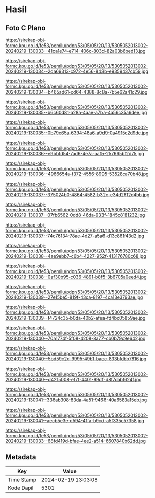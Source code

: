 # Hasil

## Foto C Plano

https://sirekap-obj-formc.kpu.go.id/fe53/pemilu/pdpr/53/05/05/20/13/5305052013002-20240219-130033--41ca1e74-e714-406c-803d-82a03b6bed13.jpg

https://sirekap-obj-formc.kpu.go.id/fe53/pemilu/pdpr/53/05/05/20/13/5305052013002-20240219-130034--2da69313-c972-4e56-843b-e9359437cb59.jpg

https://sirekap-obj-formc.kpu.go.id/fe53/pemilu/pdpr/53/05/05/20/13/5305052013002-20240219-130034--b465ad61-cd64-4388-8c8a-7b5e62a41c29.jpg

https://sirekap-obj-formc.kpu.go.id/fe53/pemilu/pdpr/53/05/05/20/13/5305052013002-20240219-130035--b6c60d81-a28a-4aae-a7ba-4a56c35a6dee.jpg

https://sirekap-obj-formc.kpu.go.id/fe53/pemilu/pdpr/53/05/05/20/13/5305052013002-20240219-130035--0b79e65a-6394-48a6-a9d9-0a4915c2d9de.jpg

https://sirekap-obj-formc.kpu.go.id/fe53/pemilu/pdpr/53/05/05/20/13/5305052013002-20240219-130036--e9bbfd54-7ad6-4e7a-aaf5-257665bf2d75.jpg

https://sirekap-obj-formc.kpu.go.id/fe53/pemilu/pdpr/53/05/05/20/13/5305052013002-20240219-130036--4966654a-f372-4556-8995-53528ca70b48.jpg

https://sirekap-obj-formc.kpu.go.id/fe53/pemilu/pdpr/53/05/05/20/13/5305052013002-20240219-130037--375024b0-4864-4582-b32c-e34d2612d4bb.jpg

https://sirekap-obj-formc.kpu.go.id/fe53/pemilu/pdpr/53/05/05/20/13/5305052013002-20240219-130037--07fb6562-0dd8-46da-933f-1845c8181232.jpg

https://sirekap-obj-formc.kpu.go.id/fe53/pemilu/pdpr/53/05/05/20/13/5305052013002-20240219-130037--74c76134-78ae-4d27-a5a6-d13c861f43d2.jpg

https://sirekap-obj-formc.kpu.go.id/fe53/pemilu/pdpr/53/05/05/20/13/5305052013002-20240219-130038--4ae9ebb7-c6b4-4227-952f-413176780c68.jpg

https://sirekap-obj-formc.kpu.go.id/fe53/pemilu/pdpr/53/05/05/20/13/5305052013002-20240219-130038--0af30b95-c036-4891-b8f5-3b6705a0eed4.jpg

https://sirekap-obj-formc.kpu.go.id/fe53/pemilu/pdpr/53/05/05/20/13/5305052013002-20240219-130039--27e15be5-819f-43ca-8197-4ca13e3793ae.jpg

https://sirekap-obj-formc.kpu.go.id/fe53/pemilu/pdpr/53/05/05/20/13/5305052013002-20240219-130039--f4724c35-b0da-40b2-afea-fd4bc05859ae.jpg

https://sirekap-obj-formc.kpu.go.id/fe53/pemilu/pdpr/53/05/05/20/13/5305052013002-20240219-130040--70a1774f-5f08-4208-8a77-cb0b79c9e642.jpg

https://sirekap-obj-formc.kpu.go.id/fe53/pemilu/pdpr/53/05/05/20/13/5305052013002-20240219-130040--5bd59c2d-9995-49b1-bacc-833bfdbb7816.jpg

https://sirekap-obj-formc.kpu.go.id/fe53/pemilu/pdpr/53/05/05/20/13/5305052013002-20240219-130040--d4215008-ef7f-4401-99df-d8f7dabf624f.jpg

https://sirekap-obj-formc.kpu.go.id/fe53/pemilu/pdpr/53/05/05/20/13/5305052013002-20240219-130041--336ab308-83da-4a51-9466-40a6583a15eb.jpg

https://sirekap-obj-formc.kpu.go.id/fe53/pemilu/pdpr/53/05/05/20/13/5305052013002-20240219-130041--aecb5e3e-d594-41fa-b9cd-a5f335c57358.jpg

https://sirekap-obj-formc.kpu.go.id/fe53/pemilu/pdpr/53/05/05/20/13/5305052013002-20240219-130033--68fd419d-bfae-4ee2-a514-6607840b62dd.jpg


## Metadata

| Key        | Value               |
| ---------- | ------------------- |
| Time Stamp | 2024-02-19 13:03:08 |
| Kode Dapil | 5301                |



